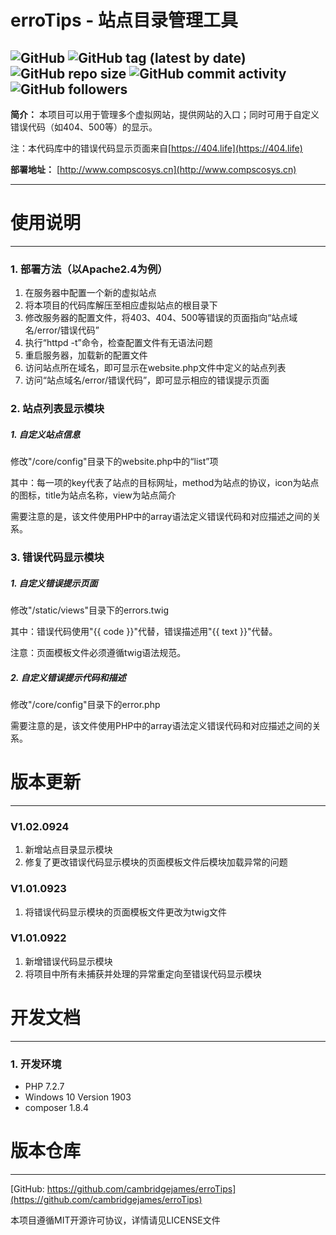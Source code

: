 # erroTips - 站点目录管理工具
![GitHub](https://img.shields.io/github/license/cambridgejames/erroTips)
![GitHub tag (latest by date)](https://img.shields.io/github/v/tag/cambridgejames/erroTips?label=release)
![GitHub repo size](https://img.shields.io/github/repo-size/cambridgejames/erroTips)
![GitHub commit activity](https://img.shields.io/github/commit-activity/m/cambridgejames/erroTips)
![GitHub followers](https://img.shields.io/github/followers/cambridgejames?label=Follow&style=social)
---

**简介：** 本项目可以用于管理多个虚拟网站，提供网站的入口；同时可用于自定义错误代码（如404、500等）的显示。

注：本代码库中的错误代码显示页面来自[https://404.life](https://404.life)

**部署地址：** [http://www.compscosys.cn](http://www.compscosys.cn)

---

# 使用说明
---

### 1. 部署方法（以Apache2.4为例）
1. 在服务器中配置一个新的虚拟站点
2. 将本项目的代码库解压至相应虚拟站点的根目录下
3. 修改服务器的配置文件，将403、404、500等错误的页面指向“站点域名/error/错误代码”
4. 执行“httpd -t”命令，检查配置文件有无语法问题
5. 重启服务器，加载新的配置文件
6. 访问站点所在域名，即可显示在website.php文件中定义的站点列表
7. 访问“站点域名/error/错误代码”，即可显示相应的错误提示页面


### 2. 站点列表显示模块
##### 1. 自定义站点信息
修改"/core/config"目录下的website.php中的“list”项

其中：每一项的key代表了站点的目标网址，method为站点的协议，icon为站点的图标，title为站点名称，view为站点简介

需要注意的是，该文件使用PHP中的array语法定义错误代码和对应描述之间的关系。


### 3. 错误代码显示模块
##### 1. 自定义错误提示页面
修改"/static/views"目录下的errors.twig

其中：错误代码使用"{{ code }}"代替，错误描述用"{{ text }}"代替。

注意：页面模板文件必须遵循twig语法规范。

##### 2. 自定义错误提示代码和描述
修改"/core/config"目录下的error.php

需要注意的是，该文件使用PHP中的array语法定义错误代码和对应描述之间的关系。


# 版本更新
---
### V1.02.0924
1. 新增站点目录显示模块
2. 修复了更改错误代码显示模块的页面模板文件后模块加载异常的问题

### V1.01.0923
1. 将错误代码显示模块的页面模板文件更改为twig文件

### V1.01.0922
1. 新增错误代码显示模块
2. 将项目中所有未捕获并处理的异常重定向至错误代码显示模块


# 开发文档
---

### 1. 开发环境
+ PHP 7.2.7
+ Windows 10 Version 1903
+ composer 1.8.4


# 版本仓库
---
[GitHub: https://github.com/cambridgejames/erroTips](https://github.com/cambridgejames/erroTips)

本项目遵循MIT开源许可协议，详情请见LICENSE文件
